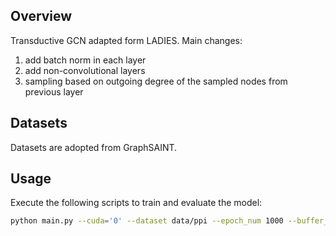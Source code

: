 ## Overview

Transductive GCN adapted form LADIES. Main changes: 
1) add batch norm in each layer
2) add non-convolutional layers
3) sampling based on outgoing degree of the sampled nodes from previous layer

## Datasets
Datasets are adopted from GraphSAINT. 

## Usage

Execute the following scripts to train and evaluate the model:

```bash
python main.py --cuda='0' --dataset data/ppi --epoch_num 1000 --buffer_size 10000 --scale_factor 4 # Train GCN with LADIES on ppi graph.
```

